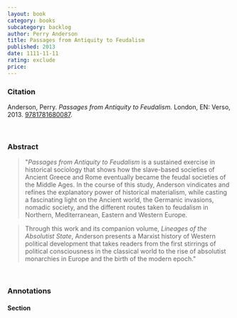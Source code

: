 ```yaml
---
layout: book
category: books
subcategory: backlog
author: Perry Anderson
title: Passages from Antiquity to Feudalism
published: 2013
date: 1111-11-11
rating: exclude
price:
---
```


### Citation

Anderson, Perry. *Passages from Antiquity to Feudalism.* London, EN: Verso, 2013. [9781781680087](https://www.versobooks.com/en-ca/products/1033-passages-from-antiquity-to-feudalism).

<br>

### Abstract

> "*Passages from Antiquity to Feudalism* is a sustained exercise in historical sociology that shows how the slave-based societies of Ancient Greece and Rome eventually became the feudal societies of the Middle Ages. In the course of this study, Anderson vindicates and refines the explanatory power of historical materialism, while casting a fascinating light on the Ancient world, the Germanic invasions, nomadic society, and the different routes taken to feudalism in Northern, Mediterranean, Eastern and Western Europe.

> Through this work and its companion volume, *Lineages of the Absolutist State*, Anderson presents a Marxist history of Western political development that takes readers from the first stirrings of political consciousness in the classical world to the rise of absolutist monarchies in Europe and the birth of the modern epoch."

<br>

### Annotations

#### Section

<br>
